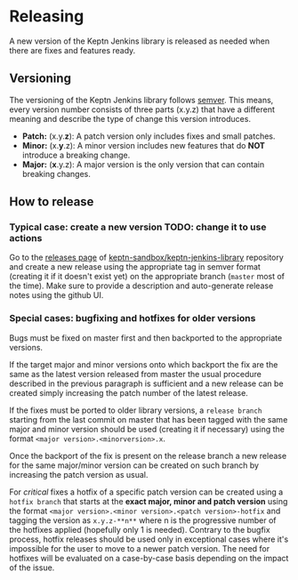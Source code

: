 # Releasing

A new version of the Keptn Jenkins library is released as needed when
there are fixes and features ready.

## Versioning

The versioning of the Keptn Jenkins library follows [semver](https://semver.org/).
This means, every version number consists of three parts (x.y.z) that have a
different meaning and describe the type of change this version introduces.

- **Patch:** (x.y.**z**): A patch version only includes fixes and small patches.
- **Minor:** (x.**y**.z): A minor version includes new features that do **NOT**
  introduce a breaking change.
- **Major:** (**x**.y.z): A major version is the only version that can contain
  breaking changes.

## How to release

### Typical case: create a new version TODO: change it to use actions
Go to the [releases
page](https://github.com/keptn-sandbox/keptn-jenkins-library/releases) of
[keptn-sandbox/keptn-jenkins-library](https://github.com/keptn-sandbox/keptn-jenkins-library/)
repository and create a new release using the appropriate tag in semver format
(creating it if it doesn't exist yet) on the appropriate branch (`master` most
of the time).  Make sure to provide a description and auto-generate release
notes using the github UI.

### Special cases: bugfixing and hotfixes for older versions

Bugs must be fixed on master first and then backported to the appropriate versions.

If the target major and minor versions onto which backport the fix are the same
as the latest version released from master the usual procedure described in the
previous paragraph is sufficient and a new release can be created simply
increasing the patch number of the latest release.

If the fixes must be ported to older library versions, a `release branch`
starting from the last commit on master that has been tagged with the same
major and minor version should be used (creating it if necessary) using the
format `<major version>.<minorversion>.x`.

Once the backport of the fix is present on the release branch a new release for
the same major/minor version can be created on such branch by increasing the
patch version as usual.

For *critical* fixes a hotfix of a specific patch version can be created using
a `hotfix branch` that starts at the **exact major, minor and patch version**
using the format `<major version>.<minor version>.<patch version>-hotfix` and
tagging the version as `x.y.z-**n**` where n is the progressive number of the
hotfixes applied (hopefully only 1 is needed). Contrary to the bugfix process,
hotfix releases should be used only in exceptional cases where it's impossible
for the user to move to a newer patch version.  The need for hotfixes will be
evaluated on a case-by-case basis depending on the impact of the issue.
